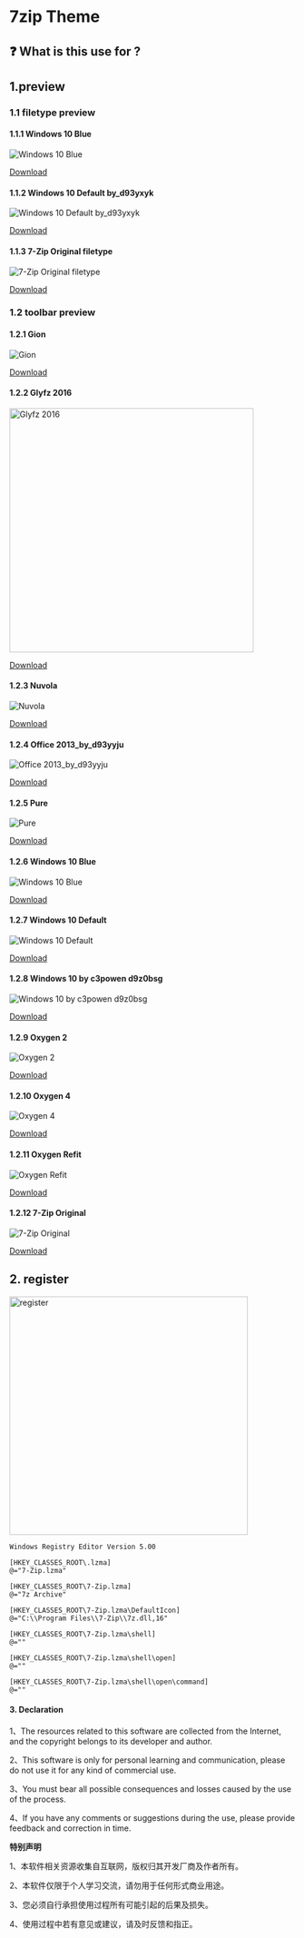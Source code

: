 # 7zip Theme

## :question: What is this use for ?



## 1.preview
### 1.1 filetype preview

#### 1.1.1 Windows 10 Blue

![Windows 10 Blue](./preview/filetype/Windows%2010%20Blue.jpg)

[Download](./Filetype/Windows%2010%20Blue.zip)

#### 1.1.2 Windows 10 Default by_d93yxyk

![Windows 10 Default by_d93yxyk](./preview/filetype/Windows%2010%20Default%20by_d93yxyk.jpg)

[Download](./Filetype/Windows%2010%20Default%20by_d93yxyk.zip)

#### 1.1.3 7-Zip Original filetype

![7-Zip Original filetype](./preview/filetype/7-Zip%20Original%20filetype.jpg)

[Download](./Filetype/7-Zip%20Original%20filetype.zip)

### 1.2 toolbar preview
#### 1.2.1 Gion

![Gion](./preview/toolbar/Gion.jpg)

[Download](./Toolbar/Gion.zip)

#### 1.2.2 Glyfz 2016

<img alt='Glyfz 2016' src="./preview/toolbar/Glyfz%202016.jpg" width="430">

[Download](./Toolbar/Glyfz%202016.zip)

#### 1.2.3 Nuvola

![Nuvola](./preview/toolbar/Nuvola.jpg)

[Download](./Toolbar/Nuvola.zip)

#### 1.2.4 Office 2013_by_d93yyju

![Office 2013_by_d93yyju](./preview/toolbar/Office%202013_by_d93yyju.jpg)

[Download](./Toolbar/Office%202013_by_d93yyju.zip)

#### 1.2.5 Pure

![Pure](./preview/toolbar/Pure.jpg)

[Download](./Toolbar/Pure.zip)

#### 1.2.6 Windows 10 Blue

![Windows 10 Blue](./preview/toolbar/Windows%2010%20Blue.jpg)

[Download](./Toolbar/Windows%2010%20Blue.zip)

#### 1.2.7 Windows 10 Default

![Windows 10 Default](./preview/toolbar/Windows%2010%20Default.jpg)

[Download](./Toolbar/Windows%2010%20Default.zip)

#### 1.2.8 Windows 10 by c3powen d9z0bsg

![Windows 10 by c3powen d9z0bsg](./preview/toolbar/Windows%2010%20by%20c3powen%20d9z0bsg.jpg)

[Download](./Toolbar/Windows%2010%20by%20c3powen%20d9z0bsg.zip)

#### 1.2.9 Oxygen 2

![Oxygen 2](./preview/toolbar/Oxygen%202.jpg)

[Download](./Toolbar/Oxygen%202.zip)

#### 1.2.10 Oxygen 4

![Oxygen 4](./preview/toolbar/Oxygen%204.jpg)

[Download](./Toolbar/Oxygen%204.zip)

#### 1.2.11 Oxygen Refit

![Oxygen Refit](./preview/toolbar/Oxygen%20Refit.jpg)

[Download](./Toolbar/Oxygen%20Refit.zip)

#### 1.2.12 7-Zip Original

![7-Zip Original](./preview/toolbar/7-Zip%20Original%20Toolbar%20Theme.jpg)

[Download](./Toolbar/7-Zip%20Original%20Toolbar%20Theme.zip)

## 2. register

<img alt='register' src="./preview/option.png" width="420">

```register
Windows Registry Editor Version 5.00

[HKEY_CLASSES_ROOT\.lzma]
@="7-Zip.lzma"

[HKEY_CLASSES_ROOT\7-Zip.lzma]
@="7z Archive"

[HKEY_CLASSES_ROOT\7-Zip.lzma\DefaultIcon]
@="C:\\Program Files\\7-Zip\\7z.dll,16"

[HKEY_CLASSES_ROOT\7-Zip.lzma\shell]
@=""

[HKEY_CLASSES_ROOT\7-Zip.lzma\shell\open]
@=""

[HKEY_CLASSES_ROOT\7-Zip.lzma\shell\open\command]
@=""
```

#### 3. Declaration

1、The resources related to this software are collected from the Internet, and the copyright belongs to its developer and author.

2、This software is only for personal learning and communication, please do not use it for any kind of commercial use.

3、You must bear all possible consequences and losses caused by the use of the process.

4、If you have any comments or suggestions during the use, please provide feedback and correction in time.



**特别声明**

1、本软件相关资源收集自互联网，版权归其开发厂商及作者所有。

2、本软件仅限于个人学习交流，请勿用于任何形式商业用途。

3、您必须自行承担使用过程所有可能引起的后果及损失。

4、使用过程中若有意见或建议，请及时反馈和指正。